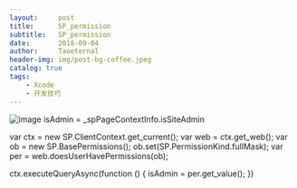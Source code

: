 ```yaml
---
layout:     post
title:      SP_permission
subtitle:   SP_permission
date:       2018-09-04
author:     Taoeternal
header-img: img/post-bg-coffee.jpeg
catalog: true
tags:
    - Xcode
    - 开发技巧
---
```

![image](http://www.zenithalsoft.com/img/dummies/sharepoint_2013.png)
isAdmin = _spPageContextInfo.isSiteAdmin

var ctx = new SP.ClientContext.get_current();
var web = ctx.get_web();
var ob = new SP.BasePermissions();
ob.set(SP.PermissionKind.fullMask);
var per = web.doesUserHavePermissions(ob);

ctx.executeQueryAsync(function () {
    isAdmin = per.get_value();
})
